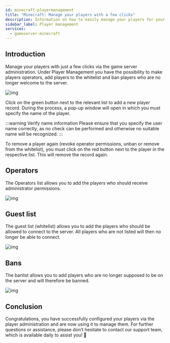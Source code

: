 ```yaml
---
id: minecraft-playermanagement
title: "Minecraft: Manage your players with a few clicks"
description: Information on how to easily manage your players for your Minecraft server from ZAP-Hosting - ZAP-Hosting.com documentation
sidebar_label: Player management
services:
  - gameserver-minecraft
---
```


## Introduction

Manage your players with just a few clicks via the game server administration. Under Player Management you have the possibility to make players operators, add players to the whitelist and ban players who are no longer welcome to the server. 

![img](https://screensaver01.zap-hosting.com/index.php/s/ijDqwZdpmkFMGdn/preview)

Click on the green button next to the relevant list to add a new player record. During the process, a pop-up window will open in which you must specify the name of the player. 

:::warning Verify name information
Please ensure that you specify the user name correctly, as no check can be performed and otherwise no suitable name will be recognized. 
:::

To remove a player again (revoke operator permissions, unban or remove from the whitelist), you must click on the red button next to the player in the respective list. This will remove the record again. 



## Operators
The Operators list allows you to add the players who should receive administrator permissions. 

![img](https://screensaver01.zap-hosting.com/index.php/s/Kjpe8t3DFEdgPSz/preview)

## Guest list
The guest list (whitelist) allows you to add the players who should be allowed to connect to the server. All players who are not listed will then no longer be able to connect. 

![img](https://screensaver01.zap-hosting.com/index.php/s/iY8dSnoXpFYfpfz/preview)

## Bans
The banlist allows you to add players who are no longer supposed to be on the server and will therefore be banned. 

![img](https://screensaver01.zap-hosting.com/index.php/s/aspGsM28fimDR3a/preview)


## Conclusion
Congratulations, you have successfully configured your players via the player administration and are now using it to manage them. For further questions or assistance, please don’t hesitate to contact our support team, which is available daily to assist you! 🙂

